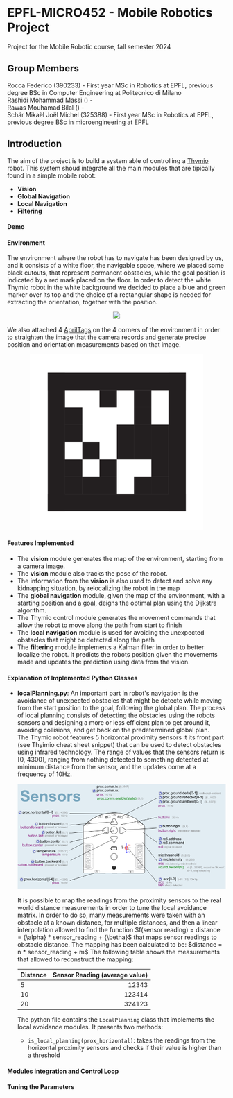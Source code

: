 # EPFL-MICRO452 - Mobile Robotics Project
Project for the Mobile Robotic course, fall semester 2024

## Group Members
Rocca Federico (390233) - First year MSc in Robotics at EPFL, previous degree BSc in Computer Engineering at Politecnico di Milano  
Rashidi Mohammad Massi () -  
Rawas Mouhamad Bilal () -  
Schär Mikaël Joël Michel (325388) - First year MSc in Robotics at EPFL, previous degree BSc in microengineering at EPFL

## Introduction
The aim of the project is to build a system able of controlling a <a href="https://www.thymio.org/" target="_blank">Thymio</a> robot. This system shoud integrate all the main modules that are tipically found in a simple mobile robot:
- **Vision**
- **Global Navigation**
- **Local Navigation**
- **Filtering**

#### Demo

#### Environment
The environment where the robot has to navigate has been designed by us, and it consists of a white floor, the navigable space, where we placed some black cutouts, that represent permanent obstacles, while the goal position is indicated by a red mark placed on the floor. In order to detect the white Thymio robot in the white background we decided to place a blue and green marker over its top and the choice of a rectangular shape is needed for extracting the orientation, together with the position.  
<p align="center">
    <img src="images/env_image.png" width="400">
</P>
We also attached 4 <a href="https://april.eecs.umich.edu/software/apriltag" target="_blank">AprilTags</a> on the 4 corners of the environment in order to straighten the image that the camera records and generate precise position and orientation measurements based on that image.  
<p align="center">
    <img src="images/tag.png" width="400">
</p>

#### Features Implemented
- The **vision** module generates the map of the environment, starting from a camera image.
- The **vision** module also tracks the pose of the robot.
- The information from the **vision** is also used to detect and solve any kidnapping situation, by relocalizing the robot in the map
- The **global navigation** module, given the map of the environment, with a starting position and a goal, deigns the optimal plan using the Dijkstra algorithm.
- The Thymio control module generates the movement commands that allow the robot to move along the path from start to finish
- The **local navigation** module is used for avoiding the unexpected obstacles that might be detected along the path
- The **filtering** module implements a Kalman filter in order to better localize the robot. It predicts the robots position given the movements made and updates the prediction using data from the vision.

#### Explanation of Implemented Python Classes
- **localPlanning.py**: An important part in robot's navigation is the avoidance of unexpected obstacles that might be detecte while moving from the start position to the goal, following the global plan. The process of local planning consists of detecting the obstacles using the robots sensors and designing a more or less efficient plan to get around it, avoiding collisions, and get back on the predetermined global plan.  
    The Thymio robot features 5 horizontal proximity sensors it its front part (see Thyimio cheat sheet snippet) that can be used to detect obstacles using infrared technology. The range of values that the sensors return is [0, 4300], ranging from nothing detected to something detected at minimum distance from the sensor, and the updates come at a frequency of 10Hz.
    <p align="center">
        <img src="images/thymio_cheat_sheet1.png" width="800">
    </p>
    It is possible to map the readings from the proximity sensors to the real world distance measurements in order to tune the local avoidance matrix. In order to do so, many measurements were taken with an obstacle at a known distance, for multiple distances, and then a linear interpolation allowed to find the function $f(sensor reading) = distance = {\alpha} * sensor_reading + {\betha}$ that maps sensor readings to obstacle distance.  
    The mapping has been calculated to be: $distance = n * sensor_reading + m$
    The following table shows the measurements that allowed to reconstruct the mapping:

    | Distance | Sensor Reading (average value) |
    | --- | ---: |
    | 5 | 12343 |
    | 10 | 123414 |
    | 20 | 324123 |


    The python file contains the <code>LocalPlanning</code> class that implements the local avoidance modules. It presents two methods:
    - <code>is_local_planning(prox_horizontal)</code>: takes the readings from the horizontal proximity sensors and checks if their value is higher than a threshold

#### Modules integration and Control Loop

#### Tuning the Parameters
